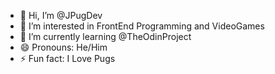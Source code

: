 - 👋 Hi, I’m @JPugDev
- 👀 I’m interested in FrontEnd Programming and VideoGames
- 🌱 I’m currently learning @TheOdinProject
- 😄 Pronouns: He/Him
- ⚡ Fun fact: I Love Pugs
